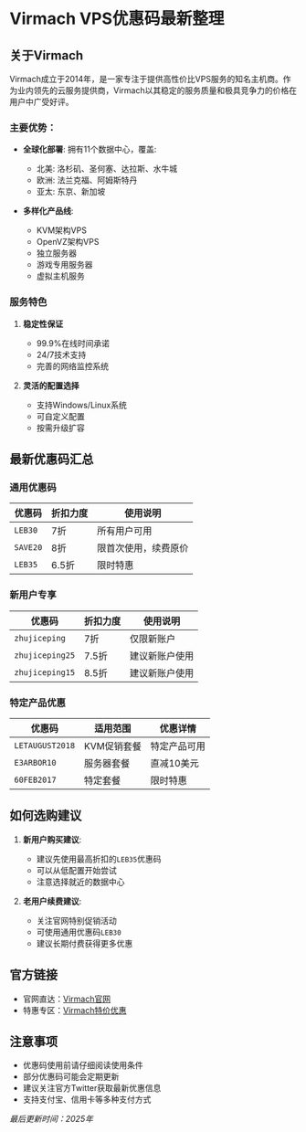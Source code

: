 # Virmach VPS优惠码最新整理

## 关于Virmach

Virmach成立于2014年，是一家专注于提供高性价比VPS服务的知名主机商。作为业内领先的云服务提供商，Virmach以其稳定的服务质量和极具竞争力的价格在用户中广受好评。

### 主要优势：

- **全球化部署**: 拥有11个数据中心，覆盖:
  - 北美: 洛杉矶、圣何塞、达拉斯、水牛城
  - 欧洲: 法兰克福、阿姆斯特丹
  - 亚太: 东京、新加坡
  
- **多样化产品线**:
  - KVM架构VPS
  - OpenVZ架构VPS
  - 独立服务器
  - 游戏专用服务器
  - 虚拟主机服务

### 服务特色

1. **稳定性保证**
   - 99.9%在线时间承诺
   - 24/7技术支持
   - 完善的网络监控系统

2. **灵活的配置选择**
   - 支持Windows/Linux系统
   - 可自定义配置
   - 按需升级扩容

## 最新优惠码汇总

### 通用优惠码
| 优惠码 | 折扣力度 | 使用说明 |
|--------|----------|----------|
| `LEB30` | 7折 | 所有用户可用 |
| `SAVE20` | 8折 | 限首次使用，续费原价 |
| `LEB35` | 6.5折 | 限时特惠 |

### 新用户专享
| 优惠码 | 折扣力度 | 使用说明 |
|--------|----------|----------|
| `zhujiceping` | 7折 | 仅限新账户 |
| `zhujiceping25` | 7.5折 | 建议新账户使用 |
| `zhujiceping15` | 8.5折 | 建议新账户使用 |

### 特定产品优惠
| 优惠码 | 适用范围 | 优惠详情 |
|--------|----------|----------|
| `LETAUGUST2018` | KVM促销套餐 | 特定产品可用 |
| `E3ARBOR10` | 服务器套餐 | 直减10美元 |
| `60FEB2017` | 特定套餐 | 限时特惠 |

## 如何选购建议

1. **新用户购买建议**:
   - 建议先使用最高折扣的`LEB35`优惠码
   - 可以从低配置开始尝试
   - 注意选择就近的数据中心

2. **老用户续费建议**:
   - 关注官网特别促销活动
   - 可使用通用优惠码`LEB30`
   - 建议长期付费获得更多优惠

## 官方链接

- 官网直达：[Virmach官网](https://billing.virmach.com/aff.php?aff=2385&gid=1)
- 特惠专区：[Virmach特价优惠](https://billing.virmach.com/aff.php?aff=2385&url=virmach.com/special-offers)

## 注意事项

- 优惠码使用前请仔细阅读使用条件
- 部分优惠码可能会定期更新
- 建议关注官方Twitter获取最新优惠信息
- 支持支付宝、信用卡等多种支付方式

*最后更新时间：2025年*  